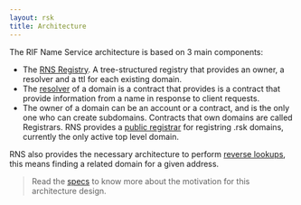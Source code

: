 ```yaml
---
layout: rsk
title: Architecture
---
```


The RIF Name Service architecture is based on 3 main components:
- The [RNS Registry](registry). A tree-structured registry that provides an owner, a resolver and a ttl for each existing domain.
- The [resolver](MultiCryptoResolver) of a domain is a contract that provides is a contract that provide information from a name in response to client requests.
- The owner of a domain can be an account or a contract, and is the only one who can create subdomains. Contracts that own domains are called Registrars. RNS provides a [public registrar](rsk-registrar) for registring .rsk domains, currently the only active top level domain.

RNS also provides the necessary architecture to perform [reverse lookups](ReverseSuite), this means finding a related domain for a given address.

> Read the [specs](../specs) to know more about the motivation for this architecture design.

